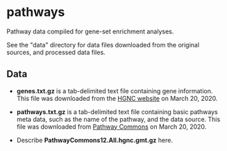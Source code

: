 # pathways

Pathway data compiled for gene-set enrichment analyses.

See the "data" directory for data files downloaded from the original
sources, and processed data files.

## Data

+ **genes.txt.gz** is a tab-delimited text file containing gene
  information. This file was downloaded from the [HGNC website][hgnc]
  on March 20, 2020.

+ **pathways.txt.gz** is a tab-delimited text file containing basic
  pathways meta data, such as the name of the pathway, and the data
  source. This file was downloaded from [Pathway
  Commons][pc-12-downloads] on March 20, 2020.

+ Describe **PathwayCommons12.All.hgnc.gmt.gz** here.

[hgnc]:            https://www.genenames.org/download/custom
[pc-12-downloads]: https://www.pathwaycommons.org/archives/PC2/v12
